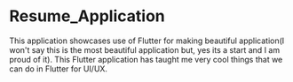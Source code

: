 # Resume_Application
This application showcases use of Flutter for making beautiful application(I won't say this is the most beautiful application but, yes its a start and I am proud of it). This Flutter application has taught me very cool things that we can do in Flutter for UI/UX.
